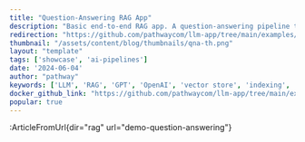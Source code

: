 ```yaml
---
title: "Question-Answering RAG App"
description: "Basic end-to-end RAG app. A question-answering pipeline that uses the GPT model of choice to provide answers to queries to your documents (PDF, DOCX,...) on a live connected data source (files, Google Drive, Sharepoint,...)."
redirection: "https://github.com/pathwaycom/llm-app/tree/main/examples/pipelines/demo-question-answering"
thumbnail: "/assets/content/blog/thumbnails/qna-th.png"
layout: "template"
tags: ['showcase', 'ai-pipelines']
date: '2024-06-04'
author: "pathway"
keywords: ['LLM', 'RAG', 'GPT', 'OpenAI', 'vector store', 'indexing', 'docker', 'yaml']
docker_github_link: "https://github.com/pathwaycom/llm-app/tree/main/examples/pipelines/demo-question-answering"
popular: true
---
```


:ArticleFromUrl{dir="rag" url="demo-question-answering"}
